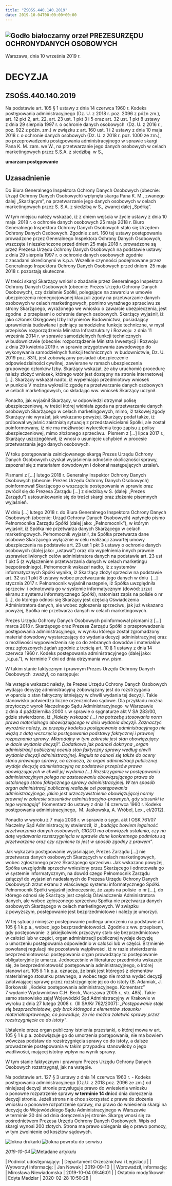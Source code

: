 ```yaml
---
title: "ZSOŚS.440.140.2019"
date: 2019-10-04T00:00:00+00:00
---
```



![Godło białoczarny orzeł](/bundles/app/img/orzeł2.png)
PREZESURZĘDU OCHRONYDANYCH OSOBOWYCH
------------------------------------




 Warszawa, dnia 10
 września
 2019 r.
 


 DECYZJA
=========


ZSOŚS.440.140.2019
------------------


Na podstawie art. 105 § 1 ustawy z dnia 14 czerwca 1960 r. Kodeks postępowania administracyjnego (Dz. U. z 2018 r. poz. 2096 z późn zm.), art. 12 pkt 2, art. 22, art. 23 ust. 1 pkt 3 i 5 oraz art. 32 ust. 1 pkt 8 ustawy z dnia 29 sierpnia 1997 r. o ochronie danych osobowych  (Dz. U. z 2016 r., poz. 922 z późn. zm.) w związku z art. 160 ust. 1 i 2 ustawy z dnia 10 maja 2018 r. o ochronie danych osobowych (Dz. U. z 2018 r. poz. 1000 ze zm.), po przeprowadzeniu postępowania administracyjnego w sprawie skargi Pana K. M. zam. we W., na przetwarzanie jego danych osobowych w celach marketingowych przez S.S.A. z siedzibą  w S.,


**umarzam postępowanie**



**Uzasadnienie**
----------------


Do Biura Generalnego Inspektora Ochrony Danych Osobowych (obecnie: Urząd Ochrony Danych Osobowych) wpłynęła skarga Pana K. M., zwanego dalej „Skarżącym”, na przetwarzanie jego danych osobowych w celach marketingowych przez S. S.A. z siedzibą w S., zwanej dalej „Spółką”.


W tym miejscu należy wskazać, iż z dniem wejścia w życie ustawy z dnia 10 maja  2018 r. o ochronie danych osobowych 25 maja 2018 r. Biuro Generalnego Inspektora Ochrony Danych Osobowych stało się Urzędem Ochrony Danych Osobowych. Zgodnie z art. 160 tej ustawy postępowania prowadzone przez Generalnego Inspektora Ochrony Danych Osobowych, wszczęte i niezakończone przed dniem 25 maja 2018 r. prowadzone są przez Prezesa Urzędu Ochrony Danych Osobowych na podstawie ustawy z dnia 29 sierpnia 1997 r. o ochronie danych osobowych zgodnie z zasadami określonymi w k.p.a. Wszelkie czynności podejmowane przez Generalnego Inspektora Ochrony Danych Osobowych przed dniem  25 maja 2018 r. pozostają skuteczne.


W treści skargi Skarżący wniósł o zbadanie przez Generalnego Inspektora Ochrony Danych Osobowych (obecnie: Prezes Urzędu Ochrony Danych Osobowych), czy działanie Spółki, polegające na zawarciu w umowie ubezpieczenia nienegocjowanej klauzuli zgody na przetwarzanie danych osobowych w celach marketingowych, pomimo wyraźnego sprzeciwu ze strony Skarżącego, wyrażonego we wniosku o zawarcie ubezpieczenia, jest zgodne  z przepisami o ochronie danych osobowych. Skarżący wyjaśnił, iż jako członek Okręgowej Izby Inżynierów Budownictwa, posiadający uprawnienia budowlane i pełniący samodzielne funkcje techniczne, w myśl przepisów rozporządzenia Ministra Infrastruktury i Rozwoju  z dnia 11 września 2014 r. w sprawie samodzielnych funkcji technicznych w budownictwie (obecnie: rozporządzenie Ministra Inwestycji i Rozwoju z dnia 29 kwietnia 2019 r. w sprawie przygotowania zawodowego do wykonywania samodzielnych funkcji technicznych  w budownictwie, Dz. U. 2019 poz. 831), jest zobowiązany posiadać ubezpieczenie odpowiedzialności cywilnej, zawierane w ramach ubezpieczenia grupowego członków Izby. Skarżący wskazał, że aby uruchomić procedurę należy złożyć wniosek, którego wzór jest dostępny na stronie internetowej [...]. Skarżący wskazał nadto, iż wypełniając przedmiotowy wniosek w punkcie V można wykreślić zgodę na przetwarzanie danych osobowych w celach marketingowych, co składając ww. wniosek Skarżący uczynił.


Ponadto, jak wyjaśnił Skarżący, w odpowiedzi otrzymał polisę ubezpieczeniową, w treści której widniała zgoda na przetwarzanie danych osobowych Skarżącego w celach marketingowych, mimo, iż takowej zgody Skarżący nie wyrażał, jak wskazano powyżej. Skarżący podał także, iż próbował wyjaśnić zaistniałą sytuację z przedstawicielami Spółki, ale został poinformowany, iż nie ma możliwości wykreślenia tego zapisu z polisy ubezpieczeniowej, mimo złożonego sprzeciwu.  Pismem z [...] lipca 2017 r., Skarżący uszczegółowił, iż wnosi o usunięcie uchybień w procesie przetwarzania jego danych osobowych.


W toku postępowania zainicjowanego skargą Prezes Urzędu Ochrony Danych Osobowych uzyskał wyjaśnienia odnośnie okoliczności sprawy, zapoznał się z materiałem dowodowym i dokonał następujących ustaleń.


Pismami z [...] lutego 2018 r. Generalny Inspektor Ochrony Danych Osobowych (obecnie: Prezes Urzędu Ochrony Danych Osobowych) poinformował Skarżącego o wszczęciu postępowania w sprawie oraz zwrócił się do Prezesa Zarządu [...] z siedzibą w S. (dalej: „Prezes Zarządu”) ustosunkowanie się do treści skargi oraz złożenie pisemnych wyjaśnień.


W dniu [...] lutego 2018 r. do Biura Generalnego Inspektora Ochrony Danych Osobowych (obecnie: Urząd Ochrony Danych Osobowych) wpłynęło pismo Pełnomocnika Zarządu Spółki (dalej jako: „Pełnomocnik”), w którym wyjaśnił, iż Spółka nie przetwarza danych Skarżącego w celach marketingowych. Pełnomocnik wyjaśnił, że Spółka przetwarza dane osobowe Skarżącego wyłącznie w celu realizacji zawartej umowy ubezpieczenia na podstawie art. 23 ust 1 pkt 3 ustawy o ochronie danych osobowych (dalej jako: „ustawa”) oraz dla wypełnienia innych prawnie usprawiedliwionych celów administratora danych na podstawie art. 23 ust 1 pkt 5 (z wyłączeniem przetwarzania danych w celach marketingu bezpośredniego). Pełnomocnik wskazał nadto, iż z systemów informatycznych Spółki wynika, iż Skarżący złożył sprzeciw na podstawie art. 32 ust 1 pkt 8 ustawy wobec przetwarzania jego danych w dniu  [...] stycznia 2017 r. Pełnomocnik wyjaśnił następnie, iż Spółka uwzględniła sprzeciw  i odnotowała go w systemie informatycznym (dowód: zrzut ekranu z systemu informatycznego Spółki), natomiast zapis na polisie o nr [...], do którego odnosi się Skarżący jest częścią Oświadczenia Administratora danych, ale wobec zgłoszenia sprzeciwu, jak już wskazano powyżej, Spółka nie przetwarza danych w celach marketingowych.


Prezes Urzędu Ochrony Danych Osobowych poinformował pismami z [...] marca 2018 r. Skarżącego oraz Prezesa Zarządu Spółki o przeprowadzeniu postępowania administracyjnego, w wyniku którego został zgromadzony materiał dowodowy wystarczający do wydania decyzji administracyjnej oraz o możliwości wypowiedzenia się co do zebranych dowodów i materiałów oraz zgłoszonych żądań zgodnie z treścią art. 10 § 1 ustawy z dnia 14 czerwca 1960 r. Kodeks postępowania administracyjnego (dalej jako: „k.p.a.”), w terminie 7 dni od dnia otrzymania ww. pism.


W takim stanie faktycznym i prawnym Prezes Urzędu Ochrony Danych Osobowych  zważył, co następuje:


Na wstępie wskazać należy, że Prezes Urzędu Ochrony Danych Osobowych wydając decyzję administracyjną zobowiązany jest do rozstrzygania w oparciu o stan faktyczny istniejący w chwili wydania tej decyzji. Takie stanowisko potwierdza liczne orzecznictwo sądowe. Dla przykładu można przytoczyć wyrok Naczelnego Sądu Administracyjnego  w Warszawie z dnia 4 października 2000 r. w sprawie o sygnaturze akt V SA 283/00, gdzie stwierdzono, iż „*Należy wskazać (…) na potrzebę stosowania norm prawa materialnego obowiązującego w dniu wydania decyzji. Zaznaczyć wyraźnie należy, że przepisy kodeksu postępowania administracyjnego nie wiążą z datą wszczęcia postępowania podstawy faktycznej i prawnej rozpoznania sprawy. Miarodajny w tym zakresie jest stan obowiązujący w dacie wydania decyzji”. Dodatkowo jak podnosi doktryna „organ administracji publicznej ocenia stan faktyczny sprawy według chwili wydania decyzji administracyjnej. Reguła ta odnosi się także do oceny stanu prawnego sprawy, co oznacza, że organ administracji publicznej wydaje decyzję administracyjną na podstawie przepisów prawa obowiązujących w chwili jej wydania (…) Rozstrzyganie w postępowaniu administracyjnym polega na zastosowaniu obowiązującego prawa do ustalonego stanu faktycznego sprawy administracyjnej. W ten sposób organ administracji publicznej realizuje cel postępowania administracyjnego, jakim jest urzeczywistnienie obowiązującej normy prawnej w zakresie stosunków administracyjno-prawnych, gdy stosunki te tego wymagają*” (Komentarz do ustawy z dnia 14 czerwca 1960 r. Kodeks postępowania administracyjnego,  M. Jaśkowska, A. Wróbel, Lex., el/2012).


Ponadto w wyroku z 7 maja 2008 r. w sprawie o sygn. akt I OSK 761/07 Naczelny Sąd Administracyjny stwierdził, iż *„badając bowiem legalność przetwarzania danych osobowych, GIODO ma obowiązek ustalenia, czy na datę wydawania rozstrzygnięcia w sprawie dane konkretnego podmiotu są przetwarzane oraz czy czynione to jest w sposób zgodny z prawem”.*


Jak wykazało postępowanie wyjaśniające, Prezes Zarządu [...] nie przetwarza danych osobowych Skarżących w celach marketingowych, wobec zgłoszonego przez Skarżącego sprzeciwu. Jak wskazano powyżej, Spółka uwzględniła sprzeciw wniesiony przez Skarżącego i odnotowała go w systemie informatycznym, na dowód czego Pełnomocnik Zarządu załączył do wyjaśnień nadesłanych do Prezesa Urzędu Ochrony Danych Osobowych zrzut ekranu z właściwego systemu informatycznego Spółki. Pełnomocnik Spółki wyjaśnił jednocześnie, że zapis na polisie  o nr [...], do którego odnosi się Skarżący jest częścią Oświadczenia Administratora danych, ale wobec zgłoszonego sprzeciwu Spółka nie przetwarza danych osobowych Skarżącego w celach marketingowych. W związku z powyższym, postępowanie jest bezprzedmiotowe i należy je umorzyć.


W tej sytuacji niniejsze postępowanie podlega umorzeniu na podstawie art. 105 § 1 k.p.a., wobec jego bezprzedmiotowości. Zgodnie z ww. przepisem, gdy postępowanie  z jakiejkolwiek przyczyny stało się bezprzedmiotowe w całości lub w części, organ administracji publicznej wydaje decyzję o umorzeniu postępowania odpowiednio w całości lub w części. Brzmienie powołanej regulacji nie pozostawia wątpliwości, iż w razie stwierdzenia bezprzedmiotowości postępowania organ prowadzący to postępowanie obligatoryjnie je umarza. Jednocześnie w literaturze przedmiotu wskazuje się, że bezprzedmiotowość postępowania administracyjnego, o której stanowi art. 105 § 1 k.p.a. oznacza, że brak jest któregoś z elementów materialnego stosunku prawnego, a wobec tego nie można wydać decyzji załatwiającej sprawę przez rozstrzygnięcie jej co do istoty (B. Adamiak, J. Borkowski „Kodeks postępowania administracyjnego. Komentarz” 7 wydanie Wydawnictwo C.H. Beck, Warszawa 2005 r., str. 485). Takie samo stanowisko zajął Wojewódzki Sąd Administracyjny w Krakowie w wyroku z dnia 27 lutego 2008 r.  (III SA/Kr 762/2007): *„Postępowanie staje się bezprzedmiotowe, gdy brak któregoś z elementów stosunku materialnoprawnego, co powoduje, że nie można załatwić sprawy przez rozstrzygnięcie co do istoty”*.


Ustalenie przez organ publiczny istnienia przesłanki, o której mowa w art. 105 § 1 k.p.a. zobowiązuje go do umorzenia postępowania, nie ma bowiem wówczas podstaw do rozstrzygnięcia sprawy co do istoty, a dalsze prowadzenie postępowania w takim przypadku stanowiłoby o jego wadliwości, mającej istotny wpływ na wynik sprawy.


W tym stanie faktycznym i prawnym Prezes Urzędu Ochrony Danych Osobowych rozstrzygnął, jak na wstępie.


Na podstawie art. 127 § 3 ustawy z dnia 14 czerwca 1960 r. - Kodeks postępowania administracyjnego (Dz.U. z 2018 poz. 2096 ze zm.) od niniejszej decyzji stronie przysługuje prawo do wniesienia wniosku o ponowne rozpatrzenie sprawy **w terminie 14 dni**od dnia doręczenia decyzji stronie. Jeżeli strona nie chce skorzystać z prawa do złożenia wniosku o ponowne rozpatrzenie sprawy, ma prawo do wniesienia skargi na decyzję do Wojewódzkiego Sądu Administracyjnego w Warszawie w terminie 30 dni od dnia doręczenia jej stronie. Skargę wnosi się za pośrednictwem Prezesa Urzędu Ochrony Danych Osobowych. Wpis od skargi wynosi 200 złotych. Strona ma prawo ubiegania się o prawo pomocy, w tym zwolnienie od kosztów sądowych.



![Iokna drukarki](/bundles/app/img/ico/print.svg "Kliknij aby zobaczyć wersję do wydruku.")
![Iokna powrotu do serwisu](/bundles/app/img/ico/back.svg "Kliknij aby wrócić do normalnej wersji serwisu.")


*2019-10-04*
![Metadane artykułu](/bundles/app/img/metadane-s3.png "Metadane artykułu")




| Podmiot udostępniający: | Departament Orzecznictwa i Legislacji |
| Wytworzył informację: | Jan Nowak | 2019-09-10 |
| Wprowadził‚ informację: | Mirosława Niewiadomska | 2019-10-04 09:46:01 |
| Ostatnio modyfikował: | Edyta Madziar | 2020-02-28 10:50:28 |


